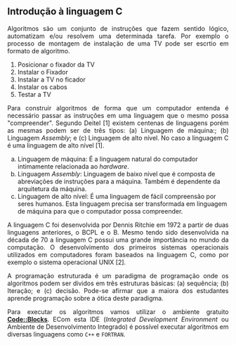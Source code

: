 ## Introdução à linguagem C

<p align="justify"> Algoritmos são um conjunto de instruções que fazem sentido lógico, automatizam e/ou resolvem uma determinada tarefa. Por exemplo o processo de montagem de instalação de uma TV pode ser escrtio em formato de algoritmo.</p>

<ol>
<li>Posicionar o fixador da TV</li>
<li>Instalar o Fixador</li>
<li>Instalar a TV no ficador</li>
<li>Instalar os cabos</li>
<li>Testar a TV</li>
</ol>

<p align="justify">Para construir algoritmos de forma que um computador entenda é necessário passar as instruções em uma linguagem que o mesmo possa "compreender". Segundo Deitel [1] existem centenas de linguagens porém as mesmas podem ser de três tipos: (a) Linguagem de máquina:; (b) Linguagem <i>Assembly</i>; e (c) Linguagem de alto nível. No caso a linguagem C é uma linguagem de alto nível [1].</p>
 
<ol type="a">
<li>Linguagem de máquina: É a linguagem natural do computador intimamente relacionada ao <i>hardware</i>.</li>
<li>Linguagem <i>Assembly</i>: Linguagem de baixo nível que é composta de abreviações de instruções para a máquina. Também é dependente da arquitetura da máquina.</li>
<li>Linguagem de alto nível: É uma linguagem de fácil compreensão por seres humanos. Esta linguagem precisa ser transformada em linguagem de máquina para que o computador possa compreender.</li>
</ol>

<p align="justify">A linguagem C foi desenvolvida por Dennis Ritchie em 1972 a partir de duas linguagens anteriores, o BCPL e o B. Mesmo tendo sido desenvolvida na década de 70 a linguagem C possui uma grande importância no mundo da computação. O desenvolvimento dos primeiros sistemas operacionais utilizados em computadores foram baseados na linguagem C, como por exemplo o sistema operacional UNIX [2].</p>

<p align="justify">A programação estruturada é um paradigma de programação onde os algoritmos podem ser dividos em três estruturas básicas: (a) sequência; (b) Iteração; e (c) decisão. Pode-se afirmar que a maiora dos estudantes aprende programação sobre a ótica deste paradigma.</p>

<p align="justify">Para executar os algoritmos vamos utilizar o ambiente gratuito <a target="_blank" href="https://www.codeblocks.org"><b>Code::Blocks</b></a>. ECom esta IDE (<i>Integrated Development Environment</i> ou Ambiente de Desenvolvimento Integrado) é possível executar algoritmos em diversas linguagens como <code>C++</code> e <code>FORTRAN</code>.</p>
